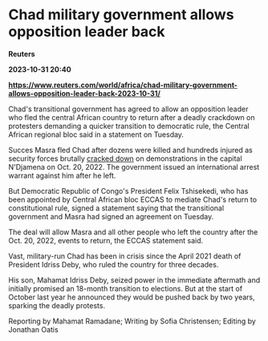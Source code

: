 # Chad military government allows opposition leader back
**Reuters**

**2023-10-31 20:40**

**https://www.reuters.com/world/africa/chad-military-government-allows-opposition-leader-back-2023-10-31/**

Chad's transitional government has agreed to allow an opposition leader who fled the central African country to return after a deadly crackdown on protesters demanding a quicker transition to democratic rule, the Central African regional bloc said in a statement on Tuesday.

Succes Masra fled Chad after dozens were killed and hundreds injured as security forces brutally [cracked down](https://www.reuters.com/world/africa/chad-police-fire-tear-gas-pro-democracy-protests-2022-10-20/) on demonstrations in the capital N'Djamena on Oct. 20, 2022. The government issued an international arrest warrant against him after he left.

But Democratic Republic of Congo's President Felix Tshisekedi, who has been appointed by Central African bloc ECCAS to mediate Chad's return to constitutional rule, signed a statement saying that the transitional government and Masra had signed an agreement on Tuesday.

The deal will allow Masra and all other people who left the country after the Oct. 20, 2022, events to return, the ECCAS statement said.

Vast, military-run Chad has been in crisis since the April 2021 death of President Idriss Deby, who ruled the country for three decades.

His son, Mahamat Idriss Deby, seized power in the immediate aftermath and initially promised an 18-month transition to elections. But at the start of October last year he announced they would be pushed back by two years, sparking the deadly protests.

Reporting by Mahamat Ramadane; Writing by Sofia Christensen; Editing by Jonathan Oatis